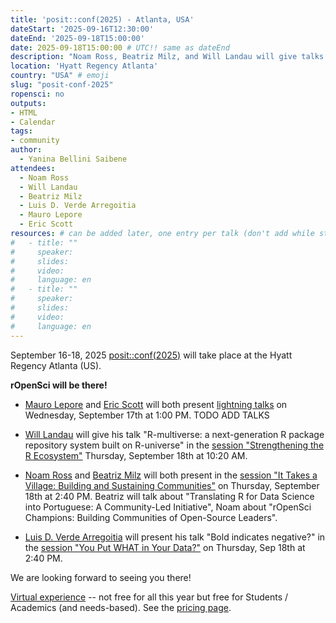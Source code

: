 ```yaml
---
title: 'posit::conf(2025) - Atlanta, USA'
dateStart: '2025-09-16T12:30:00'
dateEnd: '2025-09-18T15:00:00'
date: 2025-09-18T15:00:00 # UTC!! same as dateEnd
description: "Noam Ross, Beatriz Milz, and Will Landau will give talks at the upcoming posit::conf!"
location: 'Hyatt Regency Atlanta'
country: "USA" # emoji
slug: "posit-conf-2025"
ropensci: no
outputs: 
- HTML
- Calendar 
tags: 
- community
author:
  - Yanina Bellini Saibene
attendees:
  - Noam Ross
  - Will Landau
  - Beatriz Milz
  - Luis D. Verde Arregoitia
  - Mauro Lepore
  - Eric Scott
resources: # can be added later, one entry per talk (don't add while still empty, add once there are resources)
#   - title: ""
#     speaker: 
#     slides: 
#     video: 
#     language: en
#   - title: ""
#     speaker: 
#     slides: 
#     video: 
#     language: en  
---
```




September 16-18, 2025 [posit::conf(2025)](https://posit.co/conference/) will take place at the Hyatt Regency Atlanta (US). 

**rOpenSci will be there!**

* [Mauro Lepore](/author/mauro-lepore) and [Eric Scott](/author/eric-scott) will both present [lightning talks](https://reg.conf.posit.co/flow/posit/positconf25/attendee-portal/page/sessioncatalog/session/1745351143742001aTfb) on Wednesday, September 17th at 1:00 PM. TODO ADD TALKS

* [Will Landau](/author/will-landau/) will give his talk "R-multiverse: a next-generation R package repository system built on R-universe" in the [session "Strengthening the R Ecosystem"](https://reg.conf.posit.co/flow/posit/positconf25/attendee-portal/page/sessioncatalog/session/1745351601442001aZMp) Thursday, September 18th at 10:20 AM.

* [Noam Ross](/author/noam-ross/) and [Beatriz Milz](/author/beatriz-milz/) will both present in the [session "It Takes a Village: Building and Sustaining Communities"](https://reg.conf.posit.co/flow/posit/positconf25/attendee-portal/page/sessioncatalog/session/1745351600837001aRK1) on Thursday, September 18th at 2:40 PM. Beatriz will talk about "Translating R for Data Science into Portuguese: A Community-Led Initiative", Noam about "rOpenSci Champions: Building Communities of Open-Source Leaders".

- [Luis D. Verde Arregoitia](https://ropensci.org/author/luis-d.-verde-arregoitia/) will present his talk "Bold indicates negative?" in the [session "You Put WHAT in Your Data?"](https://reg.rainfocus.com/flow/posit/positconf25/attendee-portal/page/sessioncatalog/session/1745351601050001aouB) on Thursday, Sep 18th at 2:40 PM.

We are looking forward to seeing you there!

[Virtual experience](https://reg.conf.posit.co/flow/posit/positconf25/reg/login) -- not free for all this year but free for Students / Academics (and needs-based).
See the [pricing page](https://posit.co/conf-pricing-2025/).